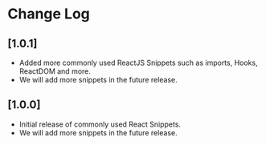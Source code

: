 # Change Log

## [1.0.1]

- Added more commonly used ReactJS Snippets such as imports, Hooks, ReactDOM and more.
- We will add more snippets in the future release.

## [1.0.0]

- Initial release of commonly used React Snippets.
- We will add more snippets in the future release.
